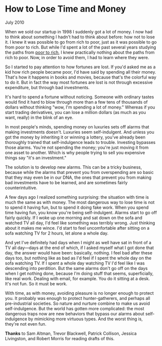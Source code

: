 # How to Lose Time and Money 

July 2010  
  
When we sold our startup in 1998 I suddenly got a lot of money. I
now had to think about something I hadn't had to think about before:
how not to lose it. I knew it was possible to go from rich to
poor, just as it was possible to go from poor to rich. But while
I'd spent a lot of the past several years studying the paths from
[poor to rich](wealth.html), 
I knew practically nothing about the paths from rich
to poor. Now, in order to avoid them, I had to learn where they
were.  
  
So I started to pay attention to how fortunes are lost. If you'd
asked me as a kid how rich people became poor, I'd have said by
spending all their money. That's how it happens in books and movies,
because that's the colorful way to do it. But in fact the way most
fortunes are lost is not through excessive expenditure, but through
bad investments.  
  
It's hard to spend a fortune without noticing. Someone with ordinary
tastes would find it hard to blow through more than a few tens of
thousands of dollars without thinking "wow, I'm spending a lot of
money." Whereas if you start trading derivatives, you can lose a
million dollars (as much as you want, really) in the blink of an
eye.  
  
In most people's minds, spending money on luxuries sets off alarms
that making investments doesn't. Luxuries seem self-indulgent.
And unless you got the money by inheriting it or winning a lottery,
you've already been thoroughly trained that self-indulgence leads
to trouble. Investing bypasses those alarms. You're not spending
the money; you're just moving it from one asset to another. Which
is why people trying to sell you expensive things say "it's an
investment."  
  
The solution is to develop new alarms. This can be a tricky business,
because while the alarms that prevent you from overspending are so
basic that they may even be in our DNA, the ones that prevent you
from making bad investments have to be learned, and are sometimes
fairly counterintuitive.  
  
A few days ago I realized something surprising: the situation with
time is much the same as with money. The most dangerous way to
lose time is not to spend it having fun, but to spend it doing fake
work. When you spend time having fun, you know you're being
self-indulgent. Alarms start to go off fairly quickly. If I woke
up one morning and sat down on the sofa and watched TV all day, I'd
feel like something was terribly wrong. Just thinking about it
makes me wince. I'd start to feel uncomfortable after sitting on
a sofa watching TV for 2 hours, let alone a whole day.  
  
And yet I've definitely had days when I might as well have sat in
front of a TV all day—days at the end of which, if I asked myself
what I got done that day, the answer would have been: basically,
nothing. I feel bad after these days too, but nothing like as bad
as I'd feel if I spent the whole day on the sofa watching TV. If
I spent a whole day watching TV I'd feel like I was descending into
perdition. But the same alarms don't go off on the days when I get
nothing done, because I'm doing stuff that seems, superficially,
like real work. Dealing with email, for example. You do it sitting
at a desk. It's not fun. So it must be work.  
  
With time, as with money, avoiding pleasure is no longer enough to
protect you. It probably was enough to protect hunter-gatherers,
and perhaps all pre-industrial societies. So nature and nurture
combine to make us avoid self-indulgence. But the world has gotten
more complicated: the most dangerous traps now are new behaviors
that bypass our alarms about self-indulgence by mimicking more
virtuous types. And the worst thing is, they're not even fun.  
  
  
  
  
  

**Thanks** to Sam Altman, Trevor Blackwell, Patrick Collison, Jessica
Livingston, and Robert Morris for reading drafts of this.  
  
